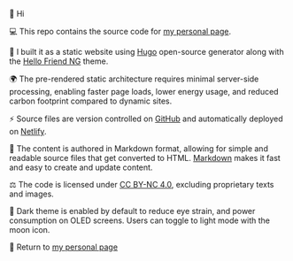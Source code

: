 :wave: Hi 

:computer: This repo contains the source code for [my personal page](https://raphaelstevens.netlify.app). 

:rocket: I built it as a static website using [Hugo](https://gohugo.io) open-source generator along with the [Hello Friend NG](https://github.com/rhazdon/hugo-theme-hello-friend-ng) theme.

:earth_africa: The pre-rendered static architecture requires minimal server-side processing, enabling faster page loads, lower energy usage, and reduced carbon footprint compared to dynamic sites. 

:zap: Source files are version controlled on [GitHub](https://github.com) and automatically deployed on [Netlify](https://www.netlify.com).

:memo: The content is authored in Markdown format, allowing for simple and readable source files that get converted to HTML. [Markdown](https://en.wikipedia.org/wiki/Markdown) makes it fast and easy to create and update content.

:balance_scale: The code is licensed under [CC BY-NC 4.0](https://creativecommons.org/licenses/by-nc/4.0/), excluding proprietary texts and images.

:high_brightness: Dark theme is enabled by default to reduce eye strain, and power consumption on OLED screens. Users can toggle to light mode with the moon icon.

:arrows_counterclockwise:  Return to [my personal page](https://raphaelstevens.com)